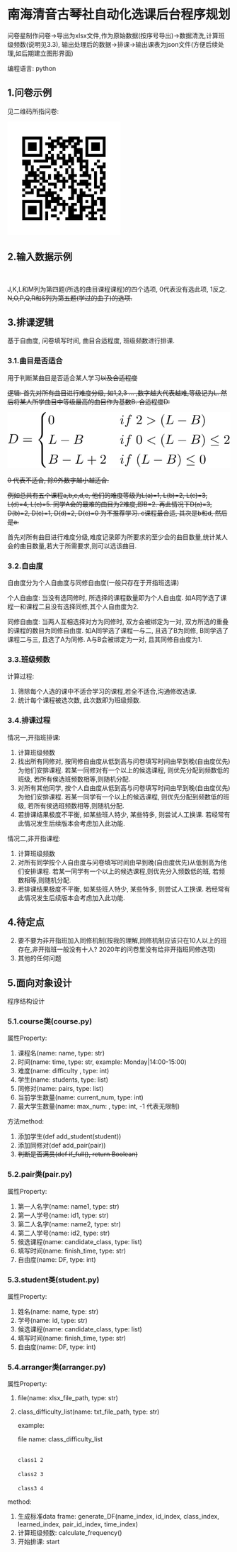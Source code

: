 # 南海清音古琴社自动化选课后台程序规划

问卷星制作问卷->导出为xlsx文件,作为原始数据(按序号导出)->数据清洗,计算班级频数(说明见3.3), 输出处理后的数据->排课->输出课表为json文件(方便后续处理,如后期建立图形界面)

编程语言: python

## 1.问卷示例

见二维码所指问卷:

<img src="./statistics/img/qrcode.jpg" style="zoom:50%;" />

## 2.输入数据示例

![]()

J,K,L和M列为第四题(所选的曲目课程课程)的四个选项, 0代表没有选此项, 1反之. ~~N,O,P,Q,R和S列为第五题(学过的曲子)的选项.~~

## 3.排课逻辑

基于自由度, 问卷填写时间, 曲目合适程度, 班级频数进行排课.

### 3.1.曲目是否适合

用于判断某曲目是否适合某人学习~~以及合适程度~~

~~逻辑: 首先对所有曲目进行难度分级, 如1,2,3 ... ,数字越大代表越难,等级记为L. 然后将某人所学曲目中等级最高的曲目作为基数B. 合适程度D:~~

![](./statistics/img/mylatex20210224_004912.svg)

~~0 代表不适合, 除0外数字越小越适合.~~

~~例如总共有五个课程a,b,c,d,e, 他们的难度等级为L(a)=1, L(b)=2, L(c)=3, L(d)=4, L(e)=5. 同学A会的最难的曲目为2难度,即B=2. 再此情况下D(a)=3, D(b)=2, D(c)=1, D(d)=2, D(e)=0 为不推荐学习. c课程最合适, 其次是b和d, 然后是a.~~

首先对所有曲目进行难度分级,难度记录即为所要求的至少会的曲目数量,统计某人会的曲目数量,若大于所需要求,则可以选该曲目.

### 3.2.自由度

自由度分为个人自由度与同修自由度(一般只存在于开指班选课)

个人自由度: 当没有选同修时, 所选择的课程数量即为个人自由度. 如A同学选了课程一和课程二且没有选择同修,其个人自由度为2.

同修自由度: 当两人互相选择对方为同修时, 双方会被绑定为一对, 双方所选的重叠的课程的数目为同修自由度. 如A同学选了课程一与二, 且选了B为同修, B同学选了课程二与三, 且选了A为同修. A与B会被绑定为一对, 且其同修自由度为1.

### 3.3.班级频数

计算过程: 

1. 筛除每个人选的课中不适合学习的课程,若全不适合,沟通修改选课.
2. 统计每个课程被选次数, 此次数即为班级频数.

### 3.4.排课过程

情况一,开指班排课: 

1. 计算班级频数
1. 找出所有同修对, 按同修自由度从低到高与问卷填写时间由早到晚(自由度优先)为他们安排课程. 若某一同修对有一个以上的候选课程, 则优先分配到频数低的班级, 若所有侯选班频数相等,则随机分配.
2. 对所有其他同学, 按个人自由度从低到高与问卷填写时间由早到晚(自由度优先)为他们安排课程. 若某一同学有一个以上的候选课程, 则优先分配到频数低的班级, 若所有侯选班频数相等,则随机分配.
3. 若排课结果极度不平衡, 如某些班人特少, 某些特多, 则尝试人工换课. 若经常有此情况发生后续版本会考虑加入此功能.

情况二,非开指课程:

1. 计算班级频数
2. 对所有同学按个人自由度与问卷填写时间由早到晚(自由度优先)从低到高为他们安排课程. 若某一同学有一个以上的候选课程,则优先分入频数低的班, 若频数相等,则随机分配.
3. 若排课结果极度不平衡, 如某些班人特少, 某些特多, 则尝试人工换课. 若经常有此情况发生后续版本会考虑加入此功能.

## 4.待定点

2. 要不要为非开指班加入同修机制(按我的理解,同修机制应该只在10人以上的班存在,非开指班一般没有十人? 2020年的问卷里没有给非开指班同修选项)
3. 其他的任何问题

## 5.面向对象设计

程序结构设计

### 5.1.course类(course.py)

属性Property:

1. 课程名(name: name, type: str)
2. 时间(name: time, type: str, example: Monday|14:00-15:00)
3. 难度(name: difficulty , type: int)
4. 学生(name: students, type: list)
5. 同修对(name: pairs, type: list)
6. 当前学生数量(name: current_num, type: int)
7. 最大学生数量(name: max_num: , type: int, -1 代表无限制)

方法method:

1. 添加学生(def add_student(student))
2. 添加同修对(def add_pair(pair))
3. ~~判断是否满员(def if_full(), return Boolean)~~

### 5.2.pair类(pair.py)

属性Property:

1. 第一人名字(name: name1, type: str)
2. 第一人学号(name: id1, type: str)
3. 第二人名字(name: name2, type: str)
4. 第二人学号(name: id2, type: str)
5. 候选课程(name: candidate_class, type: list)
6. 填写时间(name: finish_time, type: str)
7. 自由度(name: DF, type: int)

### 5.3.student类(student.py)

属性Property:

1. 姓名(name: name, type: str)
2. 学号(name: id, type: str)
3. 候选课程(name: candidate_class, type: list)
4. 填写时间(name: finish_time, type: str)
5. 自由度(name: DF, type: int)

### 5.4.arranger类(arranger.py)

属性Property:

1. file(name: xlsx_file_path, type: str)

2. class_difficulty_list(name: txt_file_path, type: str)

   example: 

   file name: class_difficulty_list

   ```

   class1 2

   class2 3

   class3 4

   ```

method:

1. 生成标准data frame: generate_DF(name_index, id_index, class_index, learned_index, pair_id_index, time_index)
2. 计算班级频数: calculate_frequency()
3. 开始排课: start


